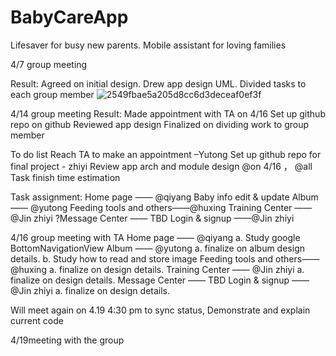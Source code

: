# BabyCareApp
Lifesaver for busy new parents. Mobile assistant for loving families

4/7 group meeting

Result:
Agreed on initial design. 
Drew app design UML. 
Divided tasks to each group member
![2549fbae5a205d8cc6d3deceaf0ef3f](https://user-images.githubusercontent.com/98197405/165391634-a8517ab2-fdf1-48db-a6a9-199227a4f020.jpg)

4/14 group meeting
Result:
Made appointment with TA on 4/16
Set up github repo on github
Reviewed app design
Finalized on dividing work to group member

To do list
Reach TA to make an appointment –Yutong
Set up github repo for final project - zhiyi
Review app arch and module design @on 4/16 ， @all
Task finish time estimation

Task assignment:
Home page  —— @qiyang
  Baby info edit & update
Album —— @yutong
Feeding tools and others——@huxing
Training Center —— @Jin zhiyi
?Message Center —— TBD
Login & signup ——@Jin zhiyi

4/16 group meeting with TA 
Home page  —— @qiyang
a. Study google BottomNavigationView
Album —— @yutong
a. finalize on album design details. 
b. Study how to read and store image
Feeding tools and others——@huxing
a. finalize on design details.
Training Center —— @Jin zhiyi
a. finalize on design details.
Message Center —— TBD
Login & signup ——@Jin zhiyi
a. finalize on design details.

Will meet again on 4.19 4:30 pm to sync status, Demonstrate and explain current code

4/19meeting with the group
